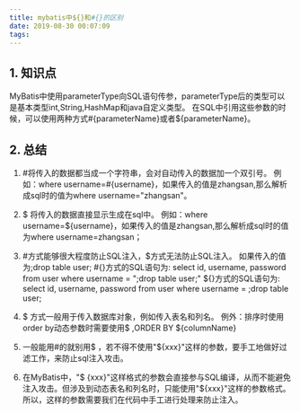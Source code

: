 ```yaml
---
title: mybatis中${}和#{}的区别
date: 2019-08-30 00:07:09
tags:
---
```

## 1. 知识点
MyBatis中使用parameterType向SQL语句传参，parameterType后的类型可以是基本类型int,String,HashMap和java自定义类型。
在SQL中引用这些参数的时候，可以使用两种方式#{parameterName}或者${parameterName}。

## 2. 总结
1. \#将传入的数据都当成一个字符串，会对自动传入的数据加一个双引号。
例如：where username=#{username}，如果传入的值是zhangsan,那么解析成sql时的值为where username="zhangsan"。

2. \$ 将传入的数据直接显示生成在sql中。
例如：where username=\${username}，如果传入的值是zhangsan,那么解析成sql时的值为where username=zhangsan；

3. \#方式能够很大程度防止SQL注入，\$方式无法防止SQL注入。
如果传入的值为;drop table user;
\#{}方式的SQL语句为: select id, username, password from user where username = ";drop table user;"
${}方式的SQL语句为: select id, username, password from user where username = ;drop table user;

4. \$ 方式一般用于传入数据库对象，例如传入表名和列名。
例外：排序时使用order by动态参数时需要使用\$  ,ORDER BY ${columnName}

5. 一般能用#的就别用\$ ，若不得不使用"${xxx}"这样的参数，要手工地做好过滤工作，来防止sql注入攻击。

6. 在MyBatis中，"\$ {xxx}"这样格式的参数会直接参与SQL编译，从而不能避免注入攻击。但涉及到动态表名和列名时，只能使用"${xxx}"这样的参数格式。所以，这样的参数需要我们在代码中手工进行处理来防止注入。